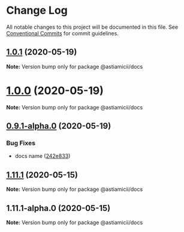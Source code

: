 # Change Log

All notable changes to this project will be documented in this file.
See [Conventional Commits](https://conventionalcommits.org) for commit guidelines.

## [1.0.1](https://github.com/astiamicii/publish-test-one/compare/@astiamicii/docs@1.0.0...@astiamicii/docs@1.0.1) (2020-05-19)

**Note:** Version bump only for package @astiamicii/docs





# [1.0.0](https://github.com/astiamicii/publish-test-one/compare/@astiamicii/docs@0.9.1-alpha.0...@astiamicii/docs@1.0.0) (2020-05-19)

**Note:** Version bump only for package @astiamicii/docs





## [0.9.1-alpha.0](https://github.com/astiamicii/publish-test-one/compare/@astiamicii/docs@1.11.1...@astiamicii/docs@0.9.1-alpha.0) (2020-05-19)


### Bug Fixes

* docs name ([242e833](https://github.com/astiamicii/publish-test-one/commit/242e833d5b806c1236f41948b4061ed595071d5f))





## [1.11.1](https://github.com/astiamicii/monorepo-example/compare/@astiamicii/docs@1.11.1-alpha.0...@astiamicii/docs@1.11.1) (2020-05-15)

**Note:** Version bump only for package @astiamicii/docs





## 1.11.1-alpha.0 (2020-05-15)

**Note:** Version bump only for package @astiamicii/docs
